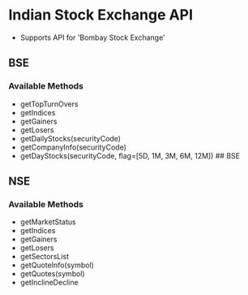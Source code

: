 # Indian Stock Exchange API
 - Supports API for 'Bombay Stock Exchange'
 
 ## BSE
 
 ### Available Methods
 
 - getTopTurnOvers
 - getIndices
 - getGainers
 - getLosers
 - getDailyStocks(securityCode)
 - getCompanyInfo(securityCode)
 - getDayStocks(securityCode, flag=[5D, 1M, 3M, 6M, 12M]) ## BSE
 
 ## NSE
 
 ### Available Methods
   
 - getMarketStatus
 - getIndices
 - getGainers
 - getLosers
 - getSectorsList
 - getQuoteInfo(symbol)
 - getQuotes(symbol)
 - getInclineDecline